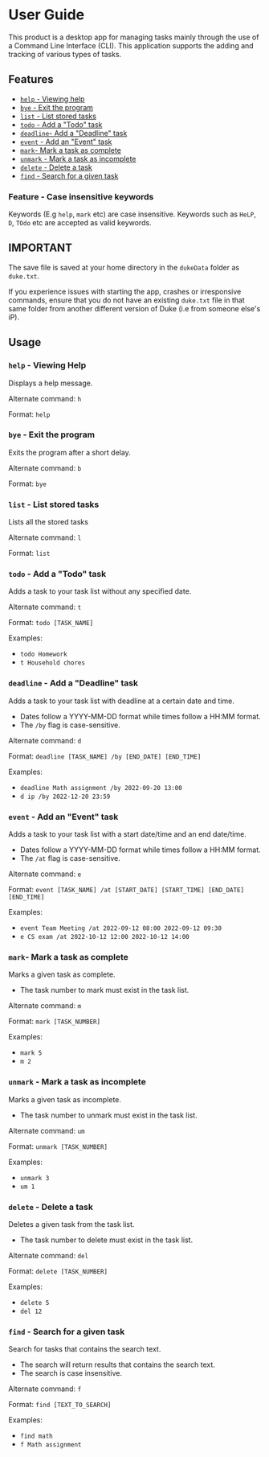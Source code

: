 # User Guide

This product is a desktop app for managing tasks mainly through the use of a Command Line Interface (CLI). This application supports the adding and tracking of various types of tasks.

## Features 
- [`help` - Viewing help](#help---viewing-help)
- [`bye` - Exit the program](#bye---exit-the-program)
- [`list` - List stored tasks](#list---list-stored-tasks)
- [`todo` - Add a "Todo" task](#todo---add-a-todo-task)
- [`deadline`- Add a "Deadline" task](#deadline---add-a-deadline-task)
- [`event` - Add an "Event" task](#event---add-an-event-task)
- [`mark`- Mark a task as complete](https://github.com/NicholasTYD/ip/blob/master/docs/README.md#mark--mark-a-task-as-complete)
- [`unmark` - Mark a task as incomplete](#unmark---mark-a-task-as-incomplete)
- [`delete` - Delete a task](#delete---delete-a-task)
- [`find` - Search for a given task](#find---search-for-a-given-task)

### Feature - Case insensitive keywords

Keywords (E.g `help`, `mark` etc) are case insensitive. Keywords such as `HeLP`, `D`, `TOdo` etc are accepted as valid keywords.

## IMPORTANT
The save file is saved at your home directory in the `dukeData` folder as `duke.txt`. 

If you experience issues with starting the app, crashes or irresponsive commands, ensure that you do not have an existing `duke.txt` file in that same folder from another different version of Duke (i.e from someone else's iP).

## Usage

### `help` - Viewing Help
Displays a help message.

Alternate command: `h`

Format: `help`

### `bye` - Exit the program
Exits the program after a short delay.

Alternate command: `b`

Format: `bye`

### `list` - List stored tasks 
Lists all the stored tasks

Alternate command: `l`

Format: `list`

### `todo` - Add a "Todo" task
Adds a task to your task list without any specified date.

Alternate command: `t`

Format: `todo [TASK_NAME]`

Examples: 

- `todo Homework`
- `t Household chores`

### `deadline` - Add a "Deadline" task 
Adds a task to your task list with deadline at a certain date and time. 
- Dates follow a YYYY-MM-DD format while times follow a HH:MM format.
- The `/by` flag is case-sensitive.

Alternate command: `d`

Format: `deadline [TASK_NAME] /by [END_DATE] [END_TIME]`

Examples: 

- `deadline Math assignment /by 2022-09-20 13:00`
- `d ip /by 2022-12-20 23:59`

### `event` - Add an "Event" task
Adds a task to your task list with a start date/time and an end date/time.
- Dates follow a YYYY-MM-DD format while times follow a HH:MM format.
- The `/at` flag is case-sensitive.

Alternate command: `e`

Format: `event [TASK_NAME] /at [START_DATE] [START_TIME] [END_DATE] [END_TIME]`

Examples: 

- `event Team Meeting /at 2022-09-12 08:00 2022-09-12 09:30`
- `e CS exam /at 2022-10-12 12:00 2022-10-12 14:00`

### `mark`- Mark a task as complete
Marks a given task as complete.
- The task number to mark must exist in the task list.

Alternate command: `m`

Format: `mark [TASK_NUMBER]`

Examples:

- `mark 5`
- `m 2`

### `unmark` - Mark a task as incomplete
Marks a given task as incomplete.
- The task number to unmark must exist in the task list.

Alternate command: `um`

Format: `unmark [TASK_NUMBER]`

Examples: 

- `unmark 3`
- `um 1`

### `delete` - Delete a task
Deletes a given task from the task list.
- The task number to delete must exist in the task list.

Alternate command: `del`

Format: `delete [TASK_NUMBER]`

Examples:

- `delete 5`
- `del 12`

### `find` - Search for a given task
Search for tasks that contains the search text.
- The search will return results that contains the search text.
- The search is case insensitive.

Alternate command: `f`

Format: `find [TEXT_TO_SEARCH]`

Examples: 

- `find math`
- `f Math assignment`
